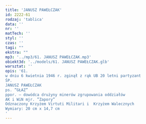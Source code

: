 ```yaml
---
title: 'JANUSZ PAWEŁCZAK'
id: 2222-61
rodzaj: 'tablica'
data: ''
nr: ''
matTech: ''
styl: ''
czas: ''
tagi: ""
ekstra: ""
mp3: '../mp3/61. JANUSZ PAWEŁCZAK.mp3'
obiekt3d: '../models/61. JANUSZ PAWEŁCZAK.glb'
warsztat: ''
opis: '61. 
w dniu 6 kwietnia 1946 r. zginął z rąk UB 20 letni partyzant
ŚP.
JANUSZ PAWEŁCZAK 
ps. ”GŁAZ”
ppor. – dowódca drużyny minerów zgrupowania oddziałów
AK i WiN mjr. ”Zapory”
Odznaczony Krzyżem Virtuti Militari i  Krzyżem Walecznych
Wymiary: 20 cm x 14,7 cm
'
---
```



